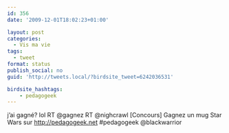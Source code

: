 ```yaml
---
id: 356
date: '2009-12-01T18:02:23+01:00'

layout: post
categories:
  - Vis ma vie
tags:
  - tweet
format: status
publish_social: no
guid: 'http://tweets.local/?birdsite_tweet=6242036531'

birdsite_hashtags:
    - pedagogeek
---
```


j’ai gagné? lol RT @gagnez RT @nighcrawl \[Concours\] Gagnez un mug Star Wars sur http://pedagogeek.net #pedagogeek @blackwarrior